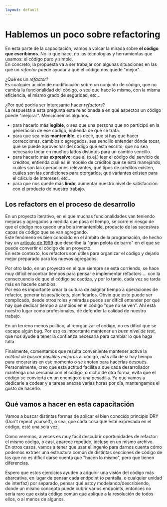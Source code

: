 ```yaml
---
layout: default
---
```


# Hablemos un poco sobre refactoring
En esta parte de la capacitación, vamos a volcar la mirada sobre **el código que escribimos**. No lo que hace, no las tecnologías y herramientas que usamos: el código puro y simple.  
En concreto, la propuesta va a ser trabajar con algunas situaciones en las que un  _refactor_ puede ayudar a que el código nos quede "mejor".

¿Qué es un _refactor_?  
Es cualquier acción de modificación sobre un conjunto de código, que no cambia la funcionalidad del código, o sea que hace lo mismo, con la misma eficiencia, el mismo grado de seguridad, etc..  

¿Por qué podría ser interesante hacer _refactors_?  
La respuesta a esta pregunta está relacionada a en qué aspectos un código puede "mejorar". Mencionemos algunos.
- para hacerlo más **legible**, o sea que una persona que no participó en la generación de ese código, entienda de qué se trata. 
- para que sea más **mantenible**, es decir, que si hay que hacer correcciones, cambios o agregados, sea sencillo entender dónde tocar, qué se puede aprovechar del código que está escrito; que no sea necesario tocar en muchos lados distintos para un cambio sencillo.
- para hacerlo más **expresivo**: que al (p.ej.) leer el código del servicio de créditos, entienda cuál es el modelo de créditos que se está manejando, cuáles son las operaciones relevantes, qué tipos de créditos existen, cuáles son las condiciones para otorgarlos, qué variantes existen para el cálculo de intereses, etc..
- para que nos quede más **lindo**, aumentar nuestro nivel de satisfacción con el producto de nuestro trabajo.


## Los refactors en el proceso de desarrollo
En un proyecto iterativo, en el que muchas funcionalidades van teniendo mejoras y agregados a medida que pasa el tiempo, se corre el riesgo de que el código nos quede una bola inmantenible, producto de las sucesivas capas de código que se van agregando.  
Este fenómeno es bien conocido en el ámbito de la programación, de hecho hay un [artículo de 1999](http://www.laputan.org/mud/mud.html) que describe la "gran pelota de barro" en el que se puede convertir el código de un proyecto.  
En este contexto, los refactors son útiles para organizar el código y dejarlo mejor preparado para los nuevos agregados.

Por otro lado, en un proyecto en el que siempre se está corriendo, se hace muy difícil encontrar tiempos para pensar e implementar refactors ... con la consecuencia de que el código se caotiza, y por lo tanto, cada vez se tarda más en hacerle cambios.  
Por eso es importante crear la cultura de asignar tiempo a operaciones de refactor, generar issues/tickets, planificarlos. 
Obvio que esto puede ser complicado, desde otros roles y miradas puede ser difícil entender por qué hay que dedicar tiempo a cambios en el código "que no se ven".
Ahí está nuestro lugar como profesionales, de defender la calidad de nuestro trabajo.

En un terreno menos político, al reorganizar el código, no es difícil que se escape algún bug. Por eso es importante mantener un _buen nivel de test_, que nos ayude a tener la confianza necesaria para cambiar lo que haga falta.

Finalmente, comentamos que resulta conveniente mantener activa la _actitud de buscar posibles mejoras_ al código, más allá de si hay tiempo para encararlas en ese momento o se anotan para hacerlas después. 
Personalmente, creo que esta actitud facilita a que cada desarrollador mantenga una cercanía con el código, o dicho de otra forma, evita que el código se convierta en un enemigo o una pesadilla. 
Ya que vamos a dedicarle a codear y a tareas anexas varias horas por día, mantengamos el gusto de hacerlo.


## Qué vamos a hacer en esta capacitación
Vamos a buscar distintas formas de aplicar el bien conocido principio DRY (Don't repeat yourself), o sea, que cada cosa que esté expresada en el código, esté una sola vez.

Como veremos, a veces es muy fácil descubrir oportunidades de refactor: el mismo código, o casi, aparece repetido, incluso en un mismo archivo.  
En otros casos, vamos a tener que usar el ingenio para darnos cuenta cómo podemos extraer una estructura común de distintas secciones de código de las que no es difícil darse cuenta que "hacen lo mismo", pero que tienen diferencias.

Espero que estos ejercicios ayuden a adquirir una visión del código más abarcativa, en lugar de pensar cada endpoint (o pantalla, o cualquier unidad de interfaz) por separado, pensar qué estoy modelando/describiendo, donde un mismo concepto puede cubrir varios endpoints, entonces no sería raro que exista código común que aplique a la resolución de todos ellos, o al menos de algunos.

